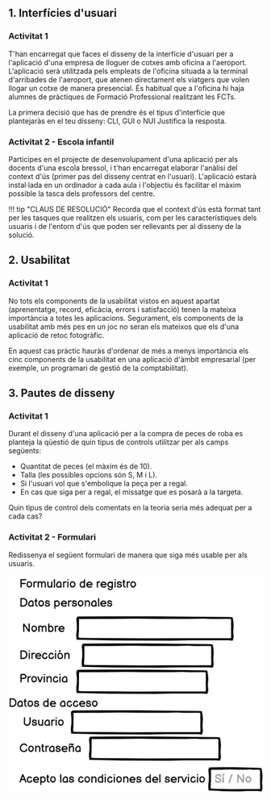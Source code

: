 ## 1. Interfícies d'usuari

### Activitat 1
T'han encarregat que faces el disseny de la interfície d'usuari per a l'aplicació d'una empresa de lloguer de cotxes amb oficina a l'aeroport. L'aplicació serà utilitzada pels empleats de l'oficina situada a la terminal d'arribades de l'aeroport, que atenen directament els viatgers que volen llogar un cotxe de manera presencial. És habitual que a l'oficina hi haja alumnes de pràctiques de Formació Professional realitzant les FCTs.

La primera decisió que has de prendre és el tipus d'interfície que plantejaràs en el teu disseny: CLI, GUI o NUI Justifica la resposta.

### Activitat 2 - Escola infantil

Participes en el projecte de desenvolupament d'una aplicació per als docents d'una escola bressol, i t'han encarregat elaborar l'anàlisi del context d'ús (primer pas del disseny centrat en l'usuari). L'aplicació estarà instal·lada en un ordinador a cada aula i l'objectiu és facilitar el màxim possible la tasca dels professors del centre.

!!! tip "CLAUS DE RESOLUCIÓ"
    Recorda que el context d'ús està format tant per les tasques que realitzen els usuaris, com per les característiques dels usuaris i de l'entorn d'ús que poden ser rellevants per al disseny de la solució.


## 2. Usabilitat

### Activitat 1

No tots els components de la usabilitat vistos en aquest apartat (aprenentatge, record, eficàcia, errors i satisfacció) tenen la mateixa importància a totes les aplicacions. Segurament, els components de la usabilitat amb més pes en un joc no seran els mateixos que els d'una aplicació de retoc fotogràfic.

En aquest cas pràctic hauràs d'ordenar de més a menys importància els cinc components de la usabilitat en una aplicació d'àmbit empresarial (per exemple, un programari de gestió de la comptabilitat).

## 3. Pautes de disseny

### Activitat 1

Durant el disseny d'una aplicació per a la compra de peces de roba es planteja la qüestió de quin tipus de controls utilitzar per als camps següents:

- Quantitat de peces (el màxim és de 10).
- Talla (les possibles opcions són S, M i L).
- Si l'usuari vol que s'embolique la peça per a regal.
- En cas que siga per a regal, el missatge que es posarà a la targeta.

Quin tipus de control dels comentats en la teoria seria més adequat per a cada cas?

### Activitat 2 - Formulari
Redissenya el següent formulari de manera que siga més usable per als usuaris.

![formulari](images/image1.png)
